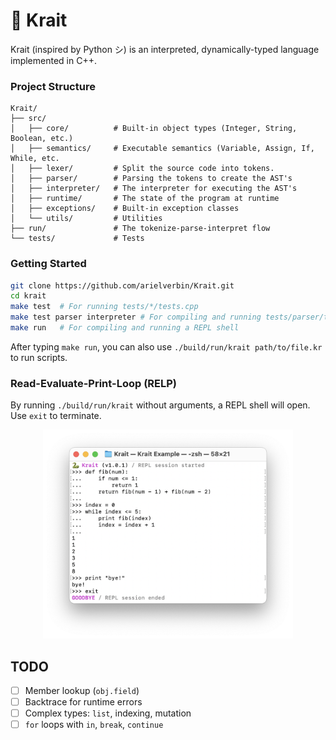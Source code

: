 # 🐍 Krait

Krait (inspired by Python シ) is an interpreted, dynamically-typed language implemented in C++.

### Project Structure

```text
Krait/
├── src/
│   ├── core/          # Built-in object types (Integer, String, Boolean, etc.)
│   ├── semantics/     # Executable semantics (Variable, Assign, If, While, etc.
│   ├── lexer/         # Split the source code into tokens.
│   ├── parser/        # Parsing the tokens to create the AST's
│   ├── interpreter/   # The interpreter for executing the AST's
│   ├── runtime/       # The state of the program at runtime
│   ├── exceptions/    # Built-in exception classes
│   └── utils/         # Utilities
├── run/               # The tokenize-parse-interpret flow
└── tests/             # Tests
```

### Getting Started
```bash
git clone https://github.com/arielverbin/Krait.git
cd krait
make test  # For running tests/*/tests.cpp
make test parser interpreter # For compiling and running tests/parser/tests.cpp and then tests/interpreter/tests.cpp
make run   # For compiling and running a REPL shell
```
After typing `make run`, you can also use `./build/run/krait path/to/file.kr` to run scripts.

### Read-Evaluate-Print-Loop (RELP)
By running `./build/run/krait` without arguments, a REPL shell will open. Use `exit` to terminate.

<p align="center">
  <img src="./assets/repl-demo.png" alt="REPL demo" width="400"/>
</p>


## TODO
- [ ] Member lookup (`obj.field`)
- [ ] Backtrace for runtime errors
- [ ] Complex types: `list`, indexing, mutation
- [ ] `for` loops with `in`, `break`, `continue`